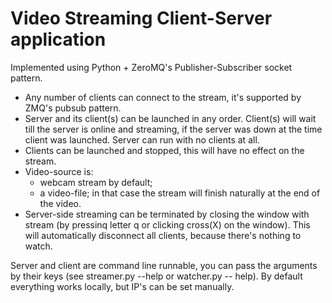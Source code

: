 # Video Streaming Client-Server application

Implemented using Python + ZeroMQ's Publisher-Subscriber socket pattern.
 
- Any number of clients can connect to the stream, it's supported by ZMQ's pubsub pattern.
- Server and its client(s) can be launched in any order. Client(s) will wait till the server is online and streaming, if the server was down at the time client was launched. Server can run with no clients at all.
- Clients can be launched and stopped, this will have no effect on the stream.
- Video-source is:
  - webcam stream by default;
  - a video-file; in that case the stream will finish naturally at the end of the video.
- Server-side streaming can be terminated by closing the window with stream (by pressinq letter q or clicking cross(X) on the window). This will automatically disconnect all clients, because there's nothing to watch.

Server and client are command line runnable, you can pass the arguments by their keys (see streamer.py --help or watcher.py -- help). By default everything works locally, but IP's can be set manually.
